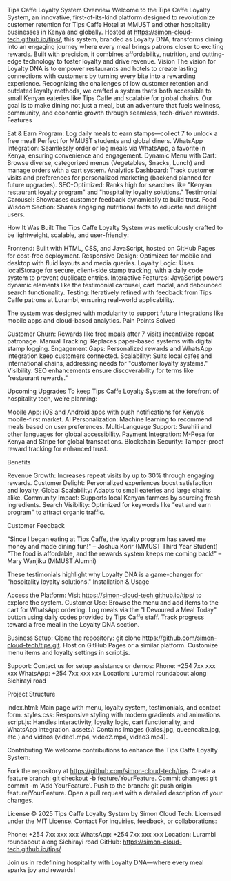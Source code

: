 Tips Caffe Loyalty System
Overview
Welcome to the Tips Caffe Loyalty System, an innovative, first-of-its-kind platform designed to revolutionize customer retention for Tips Caffe Hotel at MMUST and other hospitality businesses in Kenya and globally. Hosted at https://simon-cloud-tech.github.io/tips/, this system, branded as Loyalty DNA, transforms dining into an engaging journey where every meal brings patrons closer to exciting rewards. Built with precision, it combines affordability, nutrition, and cutting-edge technology to foster loyalty and drive revenue.
Vision
The vision for Loyalty DNA is to empower restaurants and hotels to create lasting connections with customers by turning every bite into a rewarding experience. Recognizing the challenges of low customer retention and outdated loyalty methods, we crafted a system that’s both accessible to small Kenyan eateries like Tips Caffe and scalable for global chains. Our goal is to make dining not just a meal, but an adventure that fuels wellness, community, and economic growth through seamless, tech-driven rewards.
Features

Eat & Earn Program: Log daily meals to earn stamps—collect 7 to unlock a free meal! Perfect for MMUST students and global diners.
WhatsApp Integration: Seamlessly order or log meals via WhatsApp, a favorite in Kenya, ensuring convenience and engagement.
Dynamic Menu with Cart: Browse diverse, categorized menus (Vegetables, Snacks, Lunch) and manage orders with a cart system.
Analytics Dashboard: Track customer visits and preferences for personalized marketing (backend planned for future upgrades).
SEO-Optimized: Ranks high for searches like "Kenyan restaurant loyalty program" and "hospitality loyalty solutions."
Testimonial Carousel: Showcases customer feedback dynamically to build trust.
Food Wisdom Section: Shares engaging nutritional facts to educate and delight users.

How It Was Built
The Tips Caffe Loyalty System was meticulously crafted to be lightweight, scalable, and user-friendly:

Frontend: Built with HTML, CSS, and JavaScript, hosted on GitHub Pages for cost-free deployment.
Responsive Design: Optimized for mobile and desktop with fluid layouts and media queries.
Loyalty Logic: Uses localStorage for secure, client-side stamp tracking, with a daily code system to prevent duplicate entries.
Interactive Features: JavaScript powers dynamic elements like the testimonial carousel, cart modal, and debounced search functionality.
Testing: Iteratively refined with feedback from Tips Caffe patrons at Lurambi, ensuring real-world applicability.

The system was designed with modularity to support future integrations like mobile apps and cloud-based analytics.
Pain Points Solved

Customer Churn: Rewards like free meals after 7 visits incentivize repeat patronage.
Manual Tracking: Replaces paper-based systems with digital stamp logging.
Engagement Gaps: Personalized rewards and WhatsApp integration keep customers connected.
Scalability: Suits local cafes and international chains, addressing needs for "customer loyalty systems."
Visibility: SEO enhancements ensure discoverability for terms like "restaurant rewards."

Upcoming Upgrades
To keep Tips Caffe Loyalty System at the forefront of hospitality tech, we’re planning:

Mobile App: iOS and Android apps with push notifications for Kenya’s mobile-first market.
AI Personalization: Machine learning to recommend meals based on user preferences.
Multi-Language Support: Swahili and other languages for global accessibility.
Payment Integration: M-Pesa for Kenya and Stripe for global transactions.
Blockchain Security: Tamper-proof reward tracking for enhanced trust.

Benefits

Revenue Growth: Increases repeat visits by up to 30% through engaging rewards.
Customer Delight: Personalized experiences boost satisfaction and loyalty.
Global Scalability: Adapts to small eateries and large chains alike.
Community Impact: Supports local Kenyan farmers by sourcing fresh ingredients.
Search Visibility: Optimized for keywords like "eat and earn program" to attract organic traffic.

Customer Feedback

"Since I began eating at Tips Caffe, the loyalty program has saved me money and made dining fun!" – Joshua Korir (MMUST Third Year Student)
"The food is affordable, and the rewards system keeps me coming back!" – Mary Wanjiku (MMUST Alumni)

These testimonials highlight why Loyalty DNA is a game-changer for "hospitality loyalty solutions."
Installation & Usage

Access the Platform: Visit https://simon-cloud-tech.github.io/tips/ to explore the system.
Customer Use:
Browse the menu and add items to the cart for WhatsApp ordering.
Log meals via the "I Devoured a Meal Today" button using daily codes provided by Tips Caffe staff.
Track progress toward a free meal in the Loyalty DNA section.


Business Setup:
Clone the repository: git clone https://github.com/simon-cloud-tech/tips.git.
Host on GitHub Pages or a similar platform.
Customize menu items and loyalty settings in script.js.


Support: Contact us for setup assistance or demos:
Phone: +254 7xx xxx xxx
WhatsApp: +254 7xx xxx xxx
Location: Lurambi roundabout along Sichirayi road



Project Structure

index.html: Main page with menu, loyalty system, testimonials, and contact form.
styles.css: Responsive styling with modern gradients and animations.
script.js: Handles interactivity, loyalty logic, cart functionality, and WhatsApp integration.
assets/: Contains images (kales.jpg, queencake.jpg, etc.) and videos (video1.mp4, video2.mp4, video3.mp4).

Contributing
We welcome contributions to enhance the Tips Caffe Loyalty System:

Fork the repository at https://github.com/simon-cloud-tech/tips.
Create a feature branch: git checkout -b feature/YourFeature.
Commit changes: git commit -m 'Add YourFeature'.
Push to the branch: git push origin feature/YourFeature.
Open a pull request with a detailed description of your changes.

License
© 2025 Tips Caffe Loyalty System by Simon Cloud Tech. Licensed under the MIT License.
Contact
For inquiries, feedback, or collaborations:

Phone: +254 7xx xxx xxx
WhatsApp: +254 7xx xxx xxx
Location: Lurambi roundabout along Sichirayi road
GitHub: https://simon-cloud-tech.github.io/tips/

Join us in redefining hospitality with Loyalty DNA—where every meal sparks joy and rewards!
